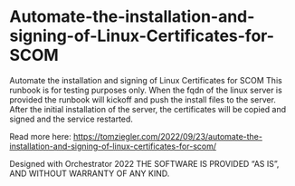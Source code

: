 # Automate-the-installation-and-signing-of-Linux-Certificates-for-SCOM
Automate the installation and signing of Linux Certificates for SCOM
This runbook is for testing purposes only.
When the fqdn of the linux server is provided the runbook will kickoff and push the install files to the server. After the initial installation of the server, the certificates will be copied and signed and the service restarted.

Read more here: https://tomziegler.com/2022/09/23/automate-the-installation-and-signing-of-linux-certificates-for-scom/

Designed with Orchestrator 2022
THE SOFTWARE IS PROVIDED “AS IS”, AND WITHOUT WARRANTY OF ANY KIND.
